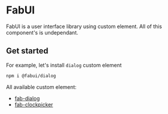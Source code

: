 # FabUI

FabUI is a user interface library using custom element. All of this component's is undependant.

## Get started

For example, let's install `dialog` custom element

```bash
npm i @fabui/dialog
```

All available custom element:

- [fab-dialog](https://github.com/fwcie/FabUI/tree/master/packages/dialog)
- [fab-clockpicker](https://github.com/fwcie/FabUI/tree/master/packages/clockpicker)
